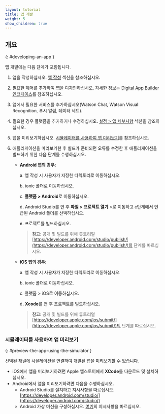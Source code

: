 ```yaml
---
layout: tutorial
title: 앱 개발
weight: 5
show_children: true
---
```

<!-- NLS_CHARSET=UTF-8 -->
## 개요
{: #developing-an-app }

앱 개발에는 다음 단계가 포함됩니다.

1. 앱을 작성하십시오. [앱 작성](../getting-started/) 섹션을 참조하십시오.
2. 필요한 제어를 추가하여 앱을 디자인하십시오. 자세한 정보는 [Digital App Builder 인터페이스](../dab-interface/)를 참조하십시오.
3. 앱에서 필요한 서비스를 추가하십시오(Watson Chat, Watson Visual Recognition, 푸시 알림, 데이터 세트).
4. 필요한 경우 플랫폼을 추가하거나 수정하십시오. [설정 > 앱 세부사항](../dab-interface/) 섹션을 참조하십시오.
5. 앱을 미리보기하십시오. [시뮬레이터를 사용하여 앱 미리보기](#preview-the-app-using-the-simulator)를 참조하십시오.
6. 애플리케이션을 미리보기한 후 빌드가 준비되면 오류를 수정한 후 애플리케이션을 빌드하기 위한 다음 단계를 수행하십시오.

    * **Android 앱의 경우:**

        a. 앱 작성 시 사용자가 지정한 디렉토리로 이동하십시오.

        b. ionic 폴더로 이동하십시오.

        c. **플랫폼 > Android**로 이동하십시오.

        d. Android Studio를 연 후 **파일 > 프로젝트 열기** >로 이동하고 c단계에서 언급된 Android 폴더를 선택하십시오.

        e. 프로젝트를 빌드하십시오. 

        >**참고**: 공개 및 빌드를 위해 튜토리얼 [https://developer.android.com/studio/publish/](https://developer.android.com/studio/publish/)의 단계를 따르십시오.

    * **iOS 앱의 경우**:
 
        a. 앱 작성 시 사용자가 지정한 디렉토리로 이동하십시오.

        b. ionic 폴더로 이동하십시오.

        c. 플랫폼 > iOS로 이동하십시오.

        d. **Xcode**를 연 후 프로젝트를 빌드하십시오. 

        >**참고**: 공개 및 빌드를 위해 튜토리얼 [https://developer.apple.com/ios/submit/](https://developer.apple.com/ios/submit/)의 단계를 따르십시오.


### 시뮬레이터를 사용하여 앱 미리보기
{: #preview-the-app-using-the-simulator }

선택된 채널에 시뮬레이션을 연결하여 개발된 앱을 미리보기할 수 있습니다.

* iOS에서 앱을 미리보기하려면 Apple 앱스토어에서 **XCode**를 다운로드 및 설치하십시오.
* Android에서 앱을 미리보기하려면 다음을 수행하십시오. 
    * Android Studio를 설치하고 지시사항을 따르십시오. [https://developer.android.com/studio/](https://developer.android.com/studio/)
    * Android 가상 머신을 구성하십시오. [여기](https://developer.android.com/studio/releases/emulator)의 지시사항을 따르십시오.

